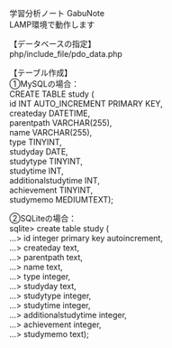 学習分析ノート GabuNote<br>
LAMP環境で動作します

【データベースの指定】<br>
php/include_file/pdo_data.php

【テーブル作成】<br>
①MySQLの場合：<br>
CREATE TABLE study (<br>
id INT AUTO_INCREMENT PRIMARY KEY,<br>
createday DATETIME,<br>
parentpath VARCHAR(255),<br>
name VARCHAR(255),<br>
type TINYINT,<br>
studyday DATE,<br>
studytype TINYINT,<br>
studytime INT,<br>
additionalstudytime INT,<br>
achievement TINYINT,<br>
studymemo MEDIUMTEXT);<br>

②SQLiteの場合：<br>
sqlite> create table study (<br>
   ...> id integer primary key autoincrement,<br>
   ...> createday text,<br>
   ...> parentpath text,<br>
   ...> name text,<br>
   ...> type integer,<br>
   ...> studyday text,<br>
   ...> studytype integer,<br>
   ...> studytime integer,<br>
   ...> additionalstudytime integer,<br>
   ...> achievement integer,<br>
   ...> studymemo text);